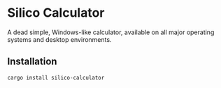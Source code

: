 Silico Calculator
==========

A dead simple, Windows-like calculator, available on all major operating systems and desktop environments.

## Installation

```bash
cargo install silico-calculator
```
